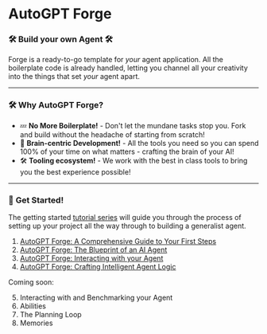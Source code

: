 # AutoGPT Forge

### 🛠️ Build your own Agent 🛠️

Forge is a ready-to-go template for *your* agent application. All the boilerplate code is already handled, letting you channel all your creativity into the things that set *your* agent apart.

---

### 🛠️ **Why AutoGPT Forge?**
- 💤 **No More Boilerplate!** - Don't let the mundane tasks stop you. Fork and build without the headache of starting from scratch!
- 🧠 **Brain-centric Development!** - All the tools you need so you can spend 100% of your time on what matters - crafting the brain of your AI!
- 🛠️ **Tooling ecosystem!** - We work with the best in class tools to bring you the best experience possible!
---

### 🚀 **Get Started!**

The getting started [tutorial series](https://aiedge.medium.com/autogpt-forge-e3de53cc58ec) will guide you through the process of setting up your project all the way through to building a generalist agent.  

1. [AutoGPT Forge: A Comprehensive Guide to Your First Steps](https://aiedge.medium.com/autogpt-forge-a-comprehensive-guide-to-your-first-steps-a1dfdf46e3b4)
2. [AutoGPT Forge: The Blueprint of an AI Agent](https://aiedge.medium.com/autogpt-forge-the-blueprint-of-an-ai-agent-75cd72ffde6)
3. [AutoGPT Forge: Interacting with your Agent](https://aiedge.medium.com/autogpt-forge-interacting-with-your-agent-1214561b06b)
4. [AutoGPT Forge: Crafting Intelligent Agent Logic](https://medium.com/@aiedge/autogpt-forge-crafting-intelligent-agent-logic-bc5197b14cb4)


Coming soon:


5. Interacting with and Benchmarking your Agent
6. Abilities
7. The Planning Loop
8. Memories
